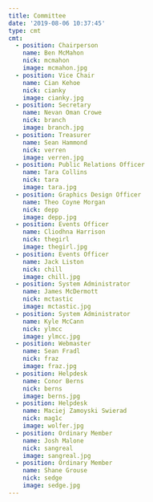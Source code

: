 ```yaml
---
title: Committee
date: '2019-08-06 10:37:45'
type: cmt
cmt:
  - position: Chairperson
    name: Ben McMahon
    nick: mcmahon
    image: mcmahon.jpg
  - position: Vice Chair
    name: Cian Kehoe
    nick: cianky
    image: cianky.jpg
  - position: Secretary
    name: Nevan Oman Crowe
    nick: branch
    image: branch.jpg
  - position: Treasurer
    name: Sean Hammond
    nick: verren
    image: verren.jpg
  - position: Public Relations Officer
    name: Tara Collins
    nick: tara
    image: tara.jpg
  - position: Graphics Design Officer
    name: Theo Coyne Morgan
    nick: depp
    image: depp.jpg
  - position: Events Officer
    name: Cliodhna Harrison
    nick: thegirl
    image: thegirl.jpg 
  - position: Events Officer
    name: Jack Liston
    nick: chill
    image: chill.jpg
  - position: System Administrator
    name: James McDermott
    nick: mctastic
    image: mctastic.jpg
  - position: System Administrator
    name: Kyle McCann
    nick: ylmcc
    image: ylmcc.jpg
  - position: Webmaster
    name: Sean Fradl
    nick: fraz
    image: fraz.jpg
  - position: Helpdesk
    name: Conor Berns
    nick: berns
    image: berns.jpg
  - position: Helpdesk
    name: Maciej Zamoyski Swierad
    nick: mag1c
    image: wolfer.jpg
  - position: Ordinary Member
    name: Josh Malone
    nick: sangreal
    image: sangreal.jpg 
  - position: Ordinary Member
    name: Shane Grouse
    nick: sedge
    image: sedge.jpg
---
```

